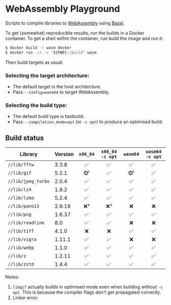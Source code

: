 # WebAssembly Playground

Scripts to compile libraries to [WebAssembly] using [Bazel].

To get (somewhat) reproducible results, run the builds in a Docker container.
To get a shell within the container, run build the image and run it:

```sh
$ docker build -t wasm docker
$ docker run -it -v "${PWD}:/build" wasm
```

Then build targets as usual.

### Selecting the target architecture:

- The default target is the host architecture.
- Pass `--config=wasm64` to target WebAssembly.

### Selecting the build type:
- The default build type is fastbuild.
- Pass `--compilation_mode=opt` (or `-c opt`) to produce an optimised build.

## Build status

| Library            | Version | `x86_64` | `x86_64 -c opt` | `wasm64` | `wasm64 -c opt` |
|--------------------|---------|:--------:|:---------------:|:--------:|:---------------:|
| `//lib/fftw`       | 3.3.8   | ✅       | ✅              | ✅       | ✅              |
| `//lib/gif`        | 5.2.1   | ❎¹      | ✅              | ❎¹      | ✅              |
| `//lib/jpeg_turbo` | 2.0.4   | ✅       | ✅              | ✅       | ✅              |
| `//lib/lz4`        | 1.9.2   | ✅       | ✅              | ✅       | ✅              |
| `//lib/lzma`       | 5.2.4   | ✅       | ✅              | ✅       | ✅              |
| `//lib/pano13`     | 2.9.19  | ❌²      | ❌²             | ❌       | ❌              |
| `//lib/png`        | 1.6.37  | ✅       | ✅              | ✅       | ✅              |
| `//lib/readline`   | 8.0     | ✅       | ✅              | ❌       | ❌              |
| `//lib/tiff`       | 4.1.0   | ❌       | ❌              | ✅       | ✅              |
| `//lib/vigra`      | 1.11.1  | ✅       | ✅              | ❌       | ❌              |
| `//lib/webp`       | 1.1.0   | ✅       | ✅              | ✅       | ✅              |
| `//lib/z`          | 1.2.11  | ✅       | ✅              | ✅       | ✅              |
| `//lib/zstd`       | 1.4.4   | ✅       | ✅              | ✅       | ✅              |

Notes:

1. `libgif` actually builds in optimised mode even when building without `-c opt`.
   This is because the compiler flags don't get propagated correctly.
3. Linker error.

[Bazel]: https://bazel.build
[WebAssembly]: https://webassembly.org
